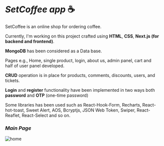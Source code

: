 
# <i>SetCoffee app</i> ☕

SetCoffee is an online shop for ordering coffee.

Currently, I'm working on this project crafted using **HTML**, **CSS**, **Next.js (for backend and frontend)**.

**MongoDB** has been considered as a Data base.

Pages e.g., Home, single product, login, about us, admin panel, cart and half of user panel developed.

**CRUD** operation is in place for products, comments, discounts, users, and tickets.

**Login** and **register** functionality have been implemented in two ways both **password** and **OTP** (one-time password)

Some libraries has been used such as React-Hook-Form, Recharts, React-hot-toast, Sweet Alert, AOS, Bcryptjs, JSON Web Token, Swiper, React-Reaflet, React-Select and so on.

### <i>Main Page </i>
![home](https://github.com/e-Karimi/setCoffee-app/assets/28589917/2758da8a-9f8a-4ca3-a4a9-253076cf642b)
